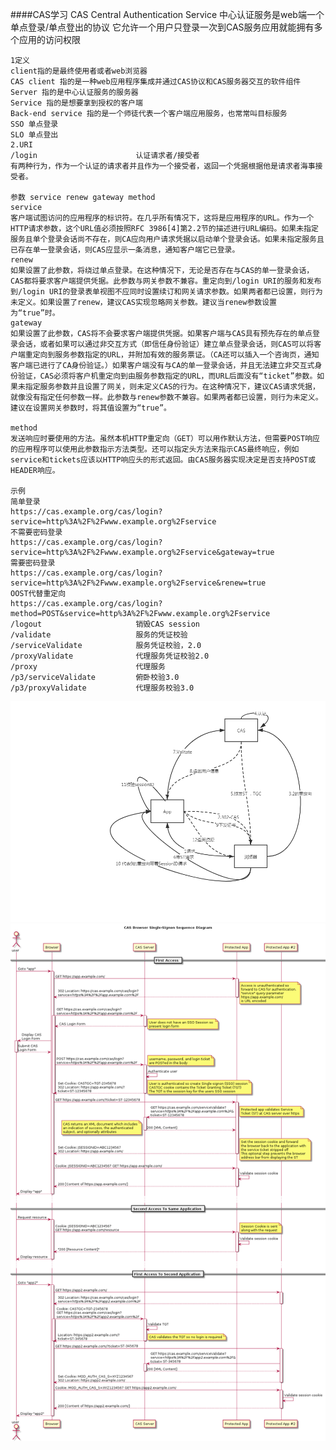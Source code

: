 ####CAS学习
    CAS
    Central Authentication Service
    中心认证服务是web端一个单点登录/单点登出的协议
    它允许一个用户只登录一次到CAS服务应用就能拥有多个应用的访问权限
        
	1定义
	client指的是最终使用者或者web浏览器
	CAS client 指的是一种web应用程序集成并通过CAS协议和CAS服务器交互的软件组件 
	Server 指的是中心认证服务的服务器
	Service 指的是想要拿到授权的客户端
	Back-end service 指的是一个师徒代表一个客户端应用服务，也常常叫目标服务
	SSO 单点登录
	SLO 单点登出
	2.URI
	/login  					认证请求者/接受者
	有两种行为，作为一个认证的请求者并且作为一个接受者，返回一个凭据根据他是请求者海事接受者。
	
	参数 service renew gateway method
	service
	客户端试图访问的应用程序的标识符。在几乎所有情况下，这将是应用程序的URL。作为一个HTTP请求参数，这个URL值必须按照RFC 3986[4]第2.2节的描述进行URL编码。如果未指定服务且单个登录会话尚不存在，则CA应向用户请求凭据以启动单个登录会话。如果未指定服务且已存在单一登录会话，则CAS应显示一条消息，通知客户端它已登录。
	renew
	如果设置了此参数，将绕过单点登录。在这种情况下，无论是否存在与CAS的单一登录会话，CAS都将要求客户端提供凭据。此参数与网关参数不兼容。重定向到/login URI的服务和发布到/login URI的登录表单视图不应同时设置续订和网关请求参数。如果两者都已设置，则行为未定义。如果设置了renew，建议CAS实现忽略网关参数。建议当renew参数设置为“true”时。
	gateway
	如果设置了此参数，CAS将不会要求客户端提供凭据。如果客户端与CAS具有预先存在的单点登录会话，或者如果可以通过非交互方式（即信任身份验证）建立单点登录会话，则CAS可以将客户端重定向到服务参数指定的URL，并附加有效的服务票证。（CA还可以插入一个咨询页，通知客户端已进行了CA身份验证。）如果客户端没有与CA的单一登录会话，并且无法建立非交互式身份验证，CAS必须将客户机重定向到由服务参数指定的URL，而URL后面没有“ticket”参数。如果未指定服务参数并且设置了网关，则未定义CAS的行为。在这种情况下，建议CAS请求凭据，就像没有指定任何参数一样。此参数与renew参数不兼容。如果两者都已设置，则行为未定义。建议在设置网关参数时，将其值设置为“true”。
	
	method 
	发送响应时要使用的方法。虽然本机HTTP重定向（GET）可以用作默认方法，但需要POST响应的应用程序可以使用此参数指示方法类型。还可以指定头方法来指示CAS最终响应，例如service和tickets应该以HTTP响应头的形式返回。由CAS服务器实现决定是否支持POST或HEADER响应。
	
	示例
	简单登录
	https://cas.example.org/cas/login?service=http%3A%2F%2Fwww.example.org%2Fservice
	不需要密码登录
	https://cas.example.org/cas/login?service=http%3A%2F%2Fwww.example.org%2Fservice&gateway=true
	需要密码登录
	https://cas.example.org/cas/login?service=http%3A%2F%2Fwww.example.org%2Fservice&renew=true
	OOST代替重定向
	https://cas.example.org/cas/login?method=POST&service=http%3A%2F%2Fwww.example.org%2Fservice
	/logout                     销毁CAS session
	/validate					服务的凭证校验
	/serviceValidate			服务凭证校验，2.0
	/proxyValidate				代理服务凭证校验2.0
	/proxy						代理服务
	/p3/serviceValidate			俯卧校验3.0
	/p3/proxyValidate			代理服务校验3.0
![cas标准流程图](cas.png)	
![cas标准时序图](cas_flow_diagram.png)	